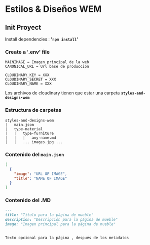 # Estilos & Diseños WEM

## Init Proyect

Install dependencies : **'`npm install`'**

### Create a '.env' file

```
MAINIMAGE = Imagen principal de la web
CANONICAL_URL = Url base de producción

CLOUDINARY_KEY = XXX
CLOUDINARY_SECRET = XXX
CLOUDINARY_NAME = XXX
```

Los archivos de cloudinary tienen que estar una carpeta **`styles-and-designs-wem`**

### Estructura de carpetas

```
styles-and-designs-wem
|   main.json
|   type-material
|   |   type-furniture
|   |   |   any-name.md
|   |   ... images.jpg ...
```

### Contenido del `main.json`

```json
[
  {
    "image": "URL OF IMAGE",
    "title": "NAME OF IMAGE"
  }
]
```

### Contenido del .MD

```md
---
title: "Titulo para la página de mueble"
description: "Descripción para la página de mueble"
image: "Imagen principal para la página de mueble"
---

Texto opcional para la página , después de los metadatos
```
